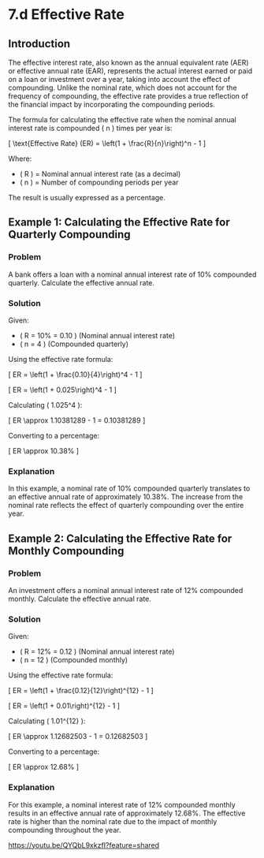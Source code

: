 # 7.d Effective Rate

## Introduction

The effective interest rate, also known as the annual equivalent rate (AER) or effective annual rate (EAR), represents the actual interest earned or paid on a loan or investment over a year, taking into account the effect of compounding. Unlike the nominal rate, which does not account for the frequency of compounding, the effective rate provides a true reflection of the financial impact by incorporating the compounding periods.

The formula for calculating the effective rate when the nominal annual interest rate is compounded \( n \) times per year is:

\[
\text{Effective Rate} (ER) = \left(1 + \frac{R}{n}\right)^n - 1
\]

Where:
- \( R \) = Nominal annual interest rate (as a decimal)
- \( n \) = Number of compounding periods per year

The result is usually expressed as a percentage.

## Example 1: Calculating the Effective Rate for Quarterly Compounding

### Problem
A bank offers a loan with a nominal annual interest rate of 10% compounded quarterly. Calculate the effective annual rate.

### Solution
Given:
- \( R = 10\% = 0.10 \) (Nominal annual interest rate)
- \( n = 4 \) (Compounded quarterly)

Using the effective rate formula:

\[
ER = \left(1 + \frac{0.10}{4}\right)^4 - 1
\]

\[
ER = \left(1 + 0.025\right)^4 - 1
\]

Calculating \( 1.025^4 \):

\[
ER \approx 1.10381289 - 1 = 0.10381289
\]

Converting to a percentage:

\[
ER \approx 10.38\%
\]

### Explanation
In this example, a nominal rate of 10% compounded quarterly translates to an effective annual rate of approximately 10.38%. The increase from the nominal rate reflects the effect of quarterly compounding over the entire year.

## Example 2: Calculating the Effective Rate for Monthly Compounding

### Problem
An investment offers a nominal annual interest rate of 12% compounded monthly. Calculate the effective annual rate.

### Solution
Given:
- \( R = 12\% = 0.12 \) (Nominal annual interest rate)
- \( n = 12 \) (Compounded monthly)

Using the effective rate formula:

\[
ER = \left(1 + \frac{0.12}{12}\right)^{12} - 1
\]

\[
ER = \left(1 + 0.01\right)^{12} - 1
\]

Calculating \( 1.01^{12} \):

\[
ER \approx 1.12682503 - 1 = 0.12682503
\]

Converting to a percentage:

\[
ER \approx 12.68\%
\]

### Explanation
For this example, a nominal interest rate of 12% compounded monthly results in an effective annual rate of approximately 12.68%. The effective rate is higher than the nominal rate due to the impact of monthly compounding throughout the year.

https://youtu.be/QYQbL9xkzfI?feature=shared
